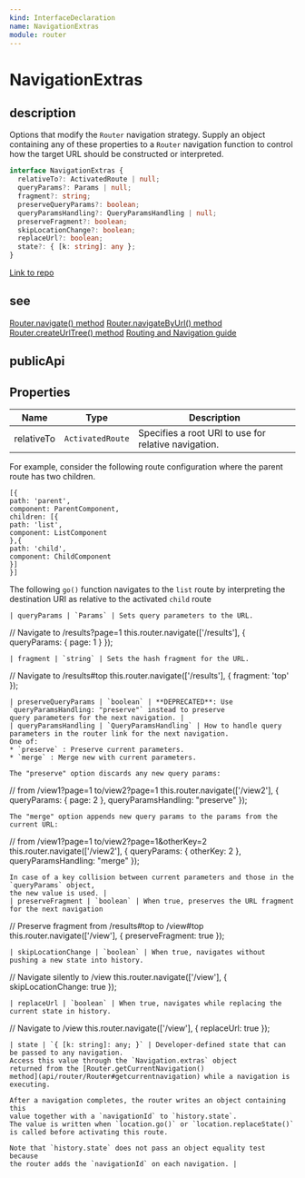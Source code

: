 ```yaml
---
kind: InterfaceDeclaration
name: NavigationExtras
module: router
---
```


# NavigationExtras

## description

Options that modify the `Router` navigation strategy.
Supply an object containing any of these properties to a `Router` navigation function to
control how the target URL should be constructed or interpreted.

```ts
interface NavigationExtras {
  relativeTo?: ActivatedRoute | null;
  queryParams?: Params | null;
  fragment?: string;
  preserveQueryParams?: boolean;
  queryParamsHandling?: QueryParamsHandling | null;
  preserveFragment?: boolean;
  skipLocationChange?: boolean;
  replaceUrl?: boolean;
  state?: { [k: string]: any };
}
```

[Link to repo](https://github.com/timdeschryver/angular/blob/master/packages/router/src/router.ts#L50-L181)

## see

[Router.navigate() method](api/router/Router#navigate)
[Router.navigateByUrl() method](api/router/Router#navigatebyurl)
[Router.createUrlTree() method](api/router/Router#createurltree)
[Routing and Navigation guide](guide/router)

## publicApi

## Properties

| Name       | Type             | Description                                          |
| ---------- | ---------------- | ---------------------------------------------------- |
| relativeTo | `ActivatedRoute` | Specifies a root URI to use for relative navigation. |

For example, consider the following route configuration where the parent route
has two children.

```
[{
path: 'parent',
component: ParentComponent,
children: [{
path: 'list',
component: ListComponent
},{
path: 'child',
component: ChildComponent
}]
}]
```

The following `go()` function navigates to the `list` route by
interpreting the destination URI as relative to the activated `child` route

```|
| queryParams | `Params` | Sets query parameters to the URL.

```

// Navigate to /results?page=1
this.router.navigate(['/results'], { queryParams: { page: 1 } });

```|
| fragment | `string` | Sets the hash fragment for the URL.

```

// Navigate to /results#top
this.router.navigate(['/results'], { fragment: 'top' });

```|
| preserveQueryParams | `boolean` | **DEPRECATED**: Use `queryParamsHandling: "preserve"` instead to preserve
query parameters for the next navigation. |
| queryParamsHandling | `QueryParamsHandling` | How to handle query parameters in the router link for the next navigation.
One of:
* `preserve` : Preserve current parameters.
* `merge` : Merge new with current parameters.

The "preserve" option discards any new query params:
```

// from /view1?page=1 to/view2?page=1
this.router.navigate(['/view2'], { queryParams: { page: 2 }, queryParamsHandling: "preserve"
});

```
The "merge" option appends new query params to the params from the current URL:
```

// from /view1?page=1 to/view2?page=1&otherKey=2
this.router.navigate(['/view2'], { queryParams: { otherKey: 2 }, queryParamsHandling: "merge"
});

```
In case of a key collision between current parameters and those in the `queryParams` object,
the new value is used. |
| preserveFragment | `boolean` | When true, preserves the URL fragment for the next navigation

```

// Preserve fragment from /results#top to /view#top
this.router.navigate(['/view'], { preserveFragment: true });

```|
| skipLocationChange | `boolean` | When true, navigates without pushing a new state into history.

```

// Navigate silently to /view
this.router.navigate(['/view'], { skipLocationChange: true });

```|
| replaceUrl | `boolean` | When true, navigates while replacing the current state in history.

```

// Navigate to /view
this.router.navigate(['/view'], { replaceUrl: true });

```|
| state | `{ [k: string]: any; }` | Developer-defined state that can be passed to any navigation.
Access this value through the `Navigation.extras` object
returned from the [Router.getCurrentNavigation()
method](api/router/Router#getcurrentnavigation) while a navigation is executing.

After a navigation completes, the router writes an object containing this
value together with a `navigationId` to `history.state`.
The value is written when `location.go()` or `location.replaceState()`
is called before activating this route.

Note that `history.state` does not pass an object equality test because
the router adds the `navigationId` on each navigation. |
```
